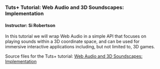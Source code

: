 ### Tuts+ Tutorial: Web Audio and 3D Soundscapes: Implementation

#### Instructor: Si Robertson

In this tutorial we will wrap Web Audio in a simple API that focuses on playing sounds within a 3D coordinate space, and can be used for immersive interactive applications including, but not limited to, 3D games.

Source files for the Tuts+ tutorial: [Web Audio and 3D Soundscapes: Implementation](http://gamedevelopment.tutsplus.com/tutorials/web-audio-and-3d-soundscapes-implementation--cms-22651)
